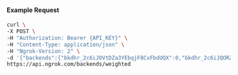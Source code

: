 <!-- Code generated for API Clients. DO NOT EDIT. -->

#### Example Request

```bash
curl \
-X POST \
-H "Authorization: Bearer {API_KEY}" \
-H "Content-Type: application/json" \
-H "Ngrok-Version: 2" \
-d '{"backends":{"bkdhr_2c6iJOVtDZa3YEbqjF8CxFbdUQX":0,"bkdhr_2c6iJQORZlMQLMsdcXS7mj57c1K":1},"description":"acme weighted","metadata":"{\"environment\": \"staging\"}"}' \
https://api.ngrok.com/backends/weighted
```
